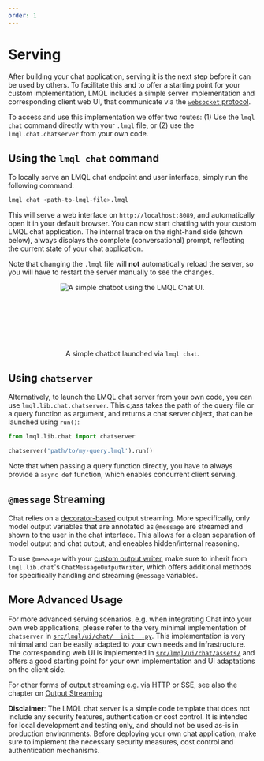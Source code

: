 ```yaml
---
order: 1
---
```

# Serving

After building your chat application, serving it is the next step before it can be used by others. To facilitate this and to offer a starting point for your custom implementation, LMQL includes a simple server implementation and corresponding client web UI, that communicate via the [`websocket` protocol](https://tools.ietf.org/html/rfc6455).

To access and use this implementation we offer two routes: (1) Use the `lmql chat` command directly with your `.lmql` file, or (2) use the `lmql.chat.chatserver` from your own code.

## Using the `lmql chat` command

To locally serve an LMQL chat endpoint and user interface, simply run the following command:

```bash
lmql chat <path-to-lmql-file>.lmql
```

This will serve a web interface on `http://localhost:8089`, and automatically open it in your default browser. You can now start chatting with your custom LMQL chat application. The internal trace on the right-hand side (shown below), always displays the complete (conversational) prompt, reflecting the current state of your chat application.

Note that changing the `.lmql` file will **not** automatically reload the server, so you will have to restart the server manually to see the changes.

<figure align="center" style="width: 100%; margin: auto;" alt="A simple chatbot using the LMQL Chat UI.">
    <img style="min-height: 100pt" src="https://github.com/eth-sri/lmql/assets/17903049/334e9ab4-aab8-448d-9dc0-c53be8351e27" alt="A simple chatbot using the LMQL Chat UI."/>
    <br/><figcaption>A simple chatbot launched via <code>lmql chat</code>.</figcaption>
</figure>

## Using `chatserver` 

Alternatively, to launch the LMQL chat server from your own code, you can use `lmql.lib.chat.chatserver`. This c;ass takes the path of the query file or a query function as argument, and returns a chat server object, that can be launched using `run()`:

```python
from lmql.lib.chat import chatserver

chatserver('path/to/my-query.lmql').run()
```

Note that when passing a query function directly, you have to always provide a `async def` function, which enables concurrent client serving.

## `@message` Streaming

Chat relies on a [decorator-based](../../language/decorators.md) output streaming. More specifically, only model output variables that are annotated as `@message` are streamed and shown to the user in the chat interface. This allows for a clean separation of model output and chat output, and eneables hidden/internal reasoning. 

To use `@message` with your [custom output writer](../output.html), make sure to inherit from `lmql.lib.chat`'s `ChatMessageOutputWriter`, which offers additional methods for specifically handling and streaming `@message` variables.

## More Advanced Usage

For more advanced serving scenarios, e.g. when integrating Chat into your own web applications, please refer to the very minimal implementation of `chatserver` in [`src/lmql/ui/chat/__init__.py`](https://github.com/eth-sri/lmql/blob/main/src/lmql/ui/chat/__init__.py). This implementation is very minimal and can be easily adapted to your own needs and infrastructure. The corresponding web UI is implemented in [`src/lmql/ui/chat/assets/`](https://github.com/eth-sri/lmql/blob/main/src/lmql/ui/chat/assets/) and offers a good starting point for your own implementation and UI adaptations on the client side.

For other forms of output streaming e.g. via HTTP or SSE, see also the chapter on [Output Streaming](../output.html)

**Disclaimer**: The LMQL chat server is a simple code template that does not include any security features, authentication or cost control. It is intended for local development and testing only, and should not be used as-is in production environments. Before deploying your own chat application, make sure to implement the necessary security measures, cost control and authentication mechanisms.